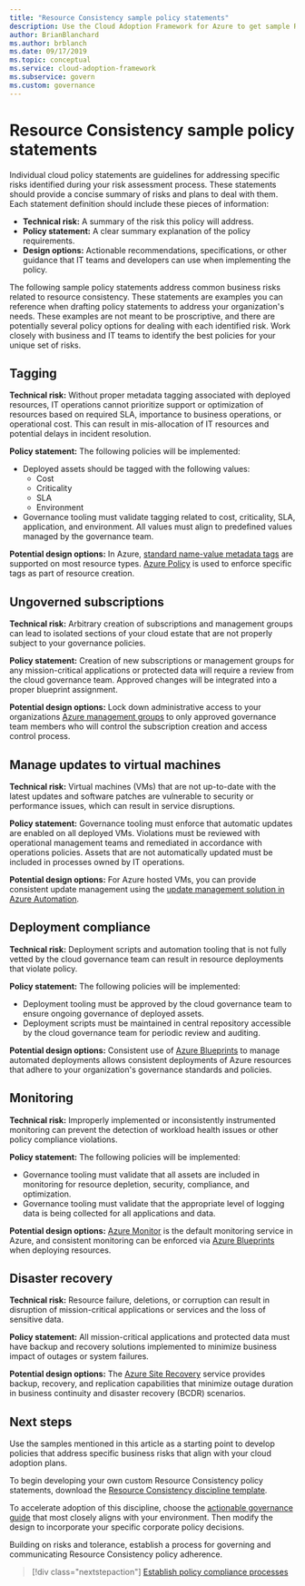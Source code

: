 ```yaml
---
title: "Resource Consistency sample policy statements"
description: Use the Cloud Adoption Framework for Azure to get sample Resource Consistency policy statements that will help you draft your organization's policy statements.
author: BrianBlanchard
ms.author: brblanch
ms.date: 09/17/2019
ms.topic: conceptual
ms.service: cloud-adoption-framework
ms.subservice: govern
ms.custom: governance
---
```


# Resource Consistency sample policy statements

Individual cloud policy statements are guidelines for addressing specific risks identified during your risk assessment process. These statements should provide a concise summary of risks and plans to deal with them. Each statement definition should include these pieces of information:

- **Technical risk:** A summary of the risk this policy will address.
- **Policy statement:** A clear summary explanation of the policy requirements.
- **Design options:** Actionable recommendations, specifications, or other guidance that IT teams and developers can use when implementing the policy.

The following sample policy statements address common business risks related to resource consistency. These statements are examples you can reference when drafting policy statements to address your organization's needs. These examples are not meant to be proscriptive, and there are potentially several policy options for dealing with each identified risk. Work closely with business and IT teams to identify the best policies for your unique set of risks.

## Tagging

**Technical risk:** Without proper metadata tagging associated with deployed resources, IT operations cannot prioritize support or optimization of resources based on required SLA, importance to business operations, or operational cost. This can result in mis-allocation of IT resources and potential delays in incident resolution.

**Policy statement:** The following policies will be implemented:

- Deployed assets should be tagged with the following values:
  - Cost
  - Criticality
  - SLA
  - Environment
- Governance tooling must validate tagging related to cost, criticality, SLA, application, and environment. All values must align to predefined values managed by the governance team.

**Potential design options:** In Azure, [standard name-value metadata tags](/azure/azure-resource-manager/management/tag-resources) are supported on most resource types. [Azure Policy](/azure/governance/policy/overview) is used to enforce specific tags as part of resource creation.

## Ungoverned subscriptions

**Technical risk:** Arbitrary creation of subscriptions and management groups can lead to isolated sections of your cloud estate that are not properly subject to your governance policies.

**Policy statement:** Creation of new subscriptions or management groups for any mission-critical applications or protected data will require a review from the cloud governance team. Approved changes will be integrated into a proper blueprint assignment.

**Potential design options:** Lock down administrative access to your organizations [Azure management groups](/azure/governance/management-groups) to only approved governance team members who will control the subscription creation and access control process.

## Manage updates to virtual machines

**Technical risk:** Virtual machines (VMs) that are not up-to-date with the latest updates and software patches are vulnerable to security or performance issues, which can result in service disruptions.

**Policy statement:** Governance tooling must enforce that automatic updates are enabled on all deployed VMs. Violations must be reviewed with operational management teams and remediated in accordance with operations policies. Assets that are not automatically updated must be included in processes owned by IT operations.

**Potential design options:** For Azure hosted VMs, you can provide consistent update management using the [update management solution in Azure Automation](/azure/automation/automation-update-management).

## Deployment compliance

**Technical risk:** Deployment scripts and automation tooling that is not fully vetted by the cloud governance team can result in resource deployments that violate policy.

**Policy statement:** The following policies will be implemented:

- Deployment tooling must be approved by the cloud governance team to ensure ongoing governance of deployed assets.
- Deployment scripts must be maintained in central repository accessible by the cloud governance team for periodic review and auditing.

**Potential design options:** Consistent use of [Azure Blueprints](/azure/governance/blueprints) to manage automated deployments allows consistent deployments of Azure resources that adhere to your organization's governance standards and policies.

## Monitoring

**Technical risk:** Improperly implemented or inconsistently instrumented monitoring can prevent the detection of workload health issues or other policy compliance violations.

**Policy statement:** The following policies will be implemented:

- Governance tooling must validate that all assets are included in monitoring for resource depletion, security, compliance, and optimization.
- Governance tooling must validate that the appropriate level of logging data is being collected for all applications and data.

**Potential design options:** [Azure Monitor](/azure/azure-monitor/overview) is the default monitoring service in Azure, and consistent monitoring can be enforced via [Azure Blueprints](/azure/governance/blueprints) when deploying resources.

## Disaster recovery

**Technical risk:** Resource failure, deletions, or corruption can result in disruption of mission-critical applications or services and the loss of sensitive data.

**Policy statement:** All mission-critical applications and protected data must have backup and recovery solutions implemented to minimize business impact of outages or system failures.

**Potential design options:** The [Azure Site Recovery](/azure/site-recovery/site-recovery-overview) service provides backup, recovery, and replication capabilities that minimize outage duration in business continuity and disaster recovery (BCDR) scenarios.

## Next steps

Use the samples mentioned in this article as a starting point to develop policies that address specific business risks that align with your cloud adoption plans.

To begin developing your own custom Resource Consistency policy statements, download the [Resource Consistency discipline template](./template.md).

To accelerate adoption of this discipline, choose the [actionable governance guide](../guides/index.md) that most closely aligns with your environment. Then modify the design to incorporate your specific corporate policy decisions.

Building on risks and tolerance, establish a process for governing and communicating Resource Consistency policy adherence.

> [!div class="nextstepaction"]
> [Establish policy compliance processes](./compliance-processes.md)
